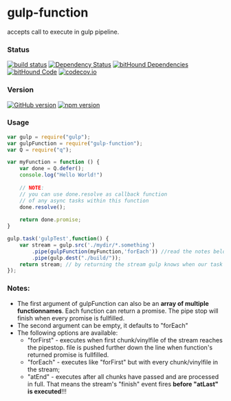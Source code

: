 # gulp-function
accepts call to execute in gulp pipeline.

### Status
[![build status](https://gitlab.com/pushrocks/gulp-function/badges/master/build.svg)](https://gitlab.com/pushrocks/gulp-function/commits/master)
[![Dependency Status](https://david-dm.org/pushrocks/gulp-function.svg)](https://david-dm.org/pushrocks/gulp-function)
[![bitHound Dependencies](https://www.bithound.io/github/pushrocks/gulp-function/badges/dependencies.svg)](https://www.bithound.io/github/pushrocks/gulp-function/master/dependencies/npm)
[![bitHound Code](https://www.bithound.io/github/pushrocks/gulp-function/badges/code.svg)](https://www.bithound.io/github/pushrocks/gulp-function)
[![codecov.io](https://codecov.io/github/pushrocks/gulp-function/coverage.svg?branch=master)](https://codecov.io/github/pushrocks/gulp-function?branch=master)

### Version
[![GitHub version](https://badge.fury.io/gh/pushrocks%2Fgulp-function.svg)](https://badge.fury.io/gh/pushrocks%2Fgulp-function)
[![npm version](https://badge.fury.io/js/gulp-function.svg)](https://badge.fury.io/js/gulp-function)

### Usage
```javascript
var gulp = require("gulp");
var gulpFunction = require("gulp-function");
var Q = require("q");

var myFunction = function () {
    var done = Q.defer();
    console.log("Hello World!")
    
    // NOTE:
    // you can use done.resolve as callback function
    // of any async tasks within this function
    done.resolve();
    
    return done.promise;
}

gulp.task('gulpTest',function() {
    var stream = gulp.src('./mydir/*.something')
        .pipe(gulpFunction(myFunction,'forEach')) //read the notes below
        .pipe(gulp.dest("./build/"));
    return stream; // by returning the stream gulp knows when our task has finished.
});
```

### Notes:

* The first argument of gulpFunction can also be an **array of multiple functionnames**.
Each function can return a promise. The pipe stop will finish when every promise is fullfilled.  
* The second argument can be empty, it defaults to "forEach"
* The following options are available:
    * "forFirst" - executes when first chunk/vinylfile of the stream reaches the pipestop.
       file is pushed further down the line when function's returned promise is fullfilled.
    *  "forEach" - executes like "forFirst" but with every chunk/vinylfile in the stream;
    *  "atEnd" - executes after all chunks have passed and are processed in full.
       That means the stream's "finish" event fires **before "atLast" is executed**!!!